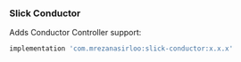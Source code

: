### Slick Conductor

Adds Conductor Controller support:
```groovy
implementation 'com.mrezanasirloo:slick-conductor:x.x.x'
```